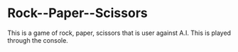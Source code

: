 # Rock--Paper--Scissors
This is a game of rock, paper, scissors that is user against A.I.
This is played through the console.
